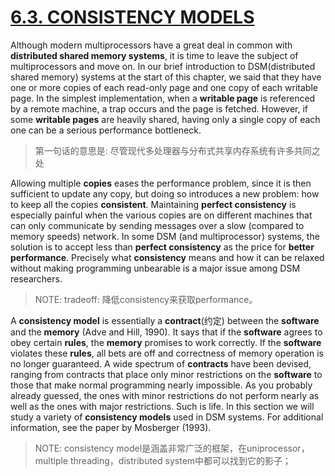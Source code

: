 # [6.3. CONSISTENCY MODELS](https://www.e-reading.club/chapter.php/143358/216/Tanenbaum_-_Distributed_operating_systems.html) 

Although modern multiprocessors have a great deal in common with **distributed shared memory systems**, it is time to leave the subject of multiprocessors and move on. In our brief introduction to DSM(distributed shared memory) systems at the start of this chapter, we said that they have one or more copies of each read-only page and one copy of each writable page. In the simplest implementation, when a **writable page** is referenced by a remote machine, a trap occurs and the page is fetched. However, if some **writable pages** are heavily shared, having only a single copy of each one can be a serious performance bottleneck. 

> 第一句话的意思是: 尽管现代多处理器与分布式共享内存系统有许多共同之处

Allowing multiple **copies** eases the performance problem, since it is then sufficient to update any copy, but doing so introduces a new problem: how to keep all the copies **consistent**. Maintaining **perfect consistency** is especially painful when the various copies are on different machines that can only communicate by sending messages over a slow (compared to memory speeds) network. In some DSM (and multiprocessor) systems, the solution is to accept less than **perfect consistency** as the price for **better performance**. Precisely what **consistency** means and how it can be relaxed without making programming unbearable is a major issue among DSM researchers. 

> NOTE: tradeoff: 降低consistency来获取performance。

A **consistency model** is essentially a **contract**(约定) between the **software** and the **memory** (Adve and Hill, 1990). It says that if the **software** agrees to obey certain **rules**, the **memory** promises to work correctly. If the **software** violates these **rules**, all bets are off and correctness of memory operation is no longer guaranteed. A wide spectrum of **contracts** have been devised, ranging from contracts that place only minor restrictions on the **software** to those that make normal programming nearly impossible. As you probably already guessed, the ones with minor restrictions do not perform nearly as well as the ones with major restrictions. Such is life. In this section we will study a variety of **consistency models** used in DSM systems. For additional information, see the paper by Mosberger (1993). 

> NOTE: consistency model是涵盖非常广泛的框架，在uniprocessor，multiple threading，distributed system中都可以找到它的影子；

